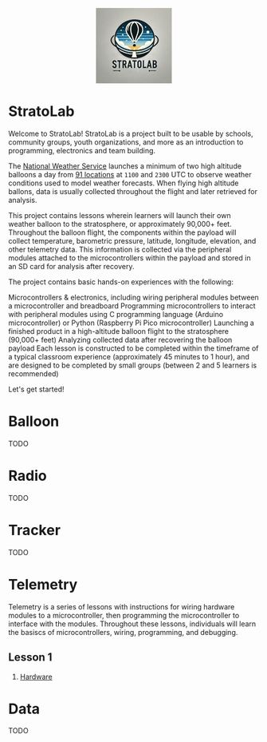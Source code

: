 <img 
    style="display: block; 
           margin-left: auto;
           margin-right: auto;
           width: 30%;"
    src="images/stratolab.png" 
    alt="StratoLab logo">

# StratoLab

Welcome to StratoLab! StratoLab is a project built to be usable by schools, community groups, youth organizations, and more as an introduction to programming, electronics and team building.

The [National Weather Service](https://www.weather.gov/chs/upperair) launches a minimum of two high altitude balloons a day from [91 locations](https://www.weather.gov/upperair/nws_upper) at `1100` and `2300` UTC to observe weather conditions used to model weather forecasts. When flying high altitude ballons, data is usually collected throughout the flight and later retrieved for analysis.

This project contains lessons wherein learners will launch their own weather balloon to the stratosphere, or approximately 90,000+ feet. Throughout the balloon flight, the components within the payload will collect temperature, barometric pressure, latitude, longitude, elevation, and other telemetry data. This information is collected via the peripheral modules attached to the microcontrollers within the payload and stored in an SD card for analysis after recovery.

The project contains basic hands-on experiences with the following:

Microcontrollers & electronics, including wiring peripheral modules between a microcontroller and breadboard
Programming microcontrollers to interact with peripheral modules using C programming language (Arduino microcontroller) or Python (Raspberry Pi Pico microcontroller)
Launching a finished product in a high-altitude balloon flight to the stratosphere (90,000+ feet)
Analyzing collected data after recovering the balloon payload
Each lesson is constructed to be completed within the timeframe of a typical classroom experience (approximately 45 minutes to 1 hour), and are designed to be completed by small groups (between 2 and 5 learners is recommended)

Let's get started!

# Balloon

TODO

# Radio

TODO

# Tracker

TODO

# Telemetry

Telemetry is a series of lessons with instructions for wiring hardware modules to a microcontroller, then programming the microcontroller to interface with the modules. Throughout these lessons, individuals will learn the basiscs of microcontrollers, wiring, programming, and debugging.

## Lesson 1

1. [Hardware](/telemetry/raspberry-pi-pico/hardware/README.md)

# Data

TODO